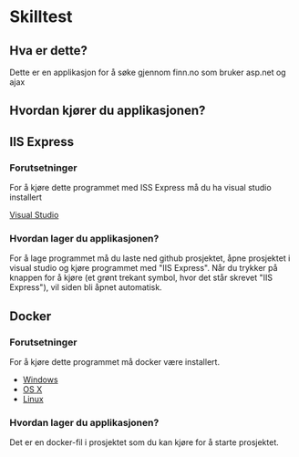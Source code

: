 Skilltest
==============================

Hva er dette?
-------------

Dette er en applikasjon for å søke gjennom finn.no som bruker asp.net og ajax


Hvordan kjører du applikasjonen?
---------------

IIS Express
----------------
### Forutsetninger
For å kjøre dette programmet med ISS Express må du ha visual studio installert

[Visual Studio](https://visualstudio.microsoft.com/downloads/)

### Hvordan lager du applikasjonen?

For å lage programmet må du laste ned github prosjektet, åpne prosjektet i visual studio og kjøre programmet med "IIS Express".
Når du trykker på knappen for å kjøre (et grønt trekant symbol, hvor det står skrevet "IIS Express"), vil siden bli åpnet automatisk.

Docker
----------------
### Forutsetninger


For å kjøre dette programmet må docker være installert.

* [Windows](https://docs.docker.com/windows/started)
* [OS X](https://docs.docker.com/mac/started/)
* [Linux](https://docs.docker.com/linux/started/)

### Hvordan lager du applikasjonen?

Det er en docker-fil i prosjektet som du kan kjøre for å starte prosjektet.
